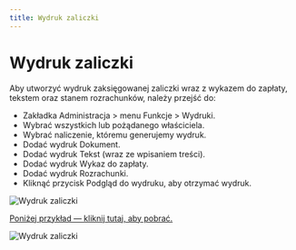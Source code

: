 ```yaml
---
title: Wydruk zaliczki
---
```

# Wydruk zaliczki

Aby utworzyć wydruk zaksięgowanej zaliczki wraz z wykazem do zapłaty, tekstem oraz stanem rozrachunków, należy przejść do:

- Zakładka Administracja > menu Funkcje > Wydruki.
- Wybrać wszystkich lub pożądanego właściciela.
- Wybrać naliczenie, któremu generujemy wydruk.
- Dodać wydruk Dokument.
- Dodać wydruk Tekst (wraz ze wpisaniem treści).
- Dodać wydruk Wykaz do zapłaty.
- Dodać wydruk Rozrachunki.
- Kliknąć przycisk Podgląd do wydruku, aby otrzymać wydruk.

![Wydruk zaliczki](wydrukzaliczki.gif)

[Poniżej przykład — kliknij tutaj, aby pobrać.](zaliczka.pdf)

![Wydruk zaliczki](zaliczka1.png)
